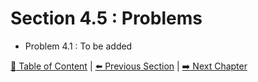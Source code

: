 # Section 4.5 : Problems

- Problem 4.1 : To be added

[:book: Table of Content](../README.md) | [:arrow_left: Previous Section](../sec4.4/README.md) | [:arrow_right: Next Chapter](../../chap5/README.md)